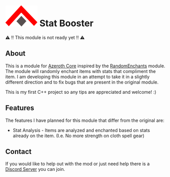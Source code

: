 # ![Azeroth Core](https://raw.githubusercontent.com/azerothcore/azerothcore.github.io/master/images/logo-github.png) Stat Booster
⚠️ !! This module is not ready yet !! ⚠️
## About
This is a module for [Azeroth Core](https://github.com/azerothcore/azerothcore-wotlk) inspired by the [RandomEnchants](https://github.com/azerothcore/mod-random-enchants) module. 
The module will randomly enchant items with stats that compliment the item.
I am developing this module in an attempt to take it in a slightly different direction and to fix bugs that are present in the original module.

This is my first C++ project so any tips are appreciated and welcome! :)

## Features
The features I have planned for this module that differ from the original are:
 - Stat Analysis - Items are analyzed and enchanted based on stats already on the item. (I.e. No more strength on cloth spell gear)

## Contact
If you would like to help out with the mod or just need help there is a [Discord Server](https://discord.gg/xdVPGcpJ8C) you can join.
